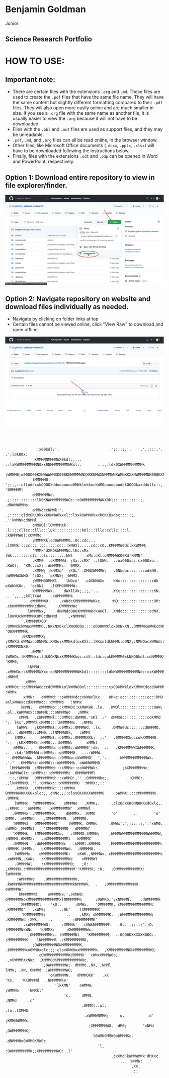 # Benjamin Goldman

Junior

## Science Research Portfolio

# HOW TO USE:

## Important note:

- There are certain files with the extensions `.org` and `.md`. These files are used to create the `.pdf` files that have the same file name. They will have the same content but slightly different formatting compared to their `.pdf` files. They will also open more easily online and are much smaller in size. If you see a `.org` file with the same name as another file, it is usually easier to view the `.org` because it will not have to be downloaded.
- Files with the `.bbl` and `.out` files are used as support files, and they may be unreadable.
- `.pdf`, `.md`, and `.org` files can all be read online, in the browser window. 
- Other files, like Microsoft Office documents (`.docx`, `.pptx`, `.xlsx`) will have to be downloaded following the instructions below. 
- Finally, files with the extensions `.odt` and `.odp` can be opened in Word and PowerPoint, respectively.

## Option 1: Download entire repository to view in file explorer/finder.

![How To Download](readme_imgs/download.png)

## Option 2: Navigate repository on website and download files individually as needed.

- Navigate by clicking on folder links at top
- Certain files cannot be viewed online, click "View Raw" to download and open offline.

![How To Open Individual Files](readme_imgs/viewraw.png)


```
                                                                                
                                                                                
                                                                                                                    
              :x00kdl;'.                      .';:::;,'.    .',;:::;'.                      .';ldk00x:              
             kMMMNNMMMMWX0kdl:,...       .:lxKWMMMMMMMMN0xx0NMMMMMMMMWKxl:.       ...,:ldk0XWMMMMNNMMMk             
            ;WMMM0;o00OO00KXNWWWWNXK000KNWMMMWNXXKKNMWXNMMMWNXWMNKKXXNWMMMMNK000KXNWWWWNXK00OOK0o;0MMMW;            
            lMMMMM0. ';;,,::clloddxxkOOOOkddooooooo0MWklokkockWM0oooooooddkOOOOkxxddollc::,,;;' '0MMMMMl            
            oMMMWNMNd.     .;::::::::::::lk0KNWMMMMMMMWOc::cOWMMMMMMMWNX0kl::::::::::::;.     .dNWNWMMMo            
            oMMNdcxNMWk:'.   .;:::::cldxOKK0kxxk0NMW0kxxl::lxxk0WMN0kxxk0KKOxdoc:::::;.   .':kWMNxcdNMMl            
            cMMWOl:l0WMMMXk:  .l::::cllcc:clllc::l0k::::::::::::k0l:::lllc:ccllc::::l.  :kNMMMW0l:cOWMMc            
            ;MMMWXklcd0WMMMM0..Oc:cdc... .lXWNk:::cc::::::::::::cc:::kNWXl.....cdc:cO..KMMMMW0dclkKWMMM;            
            'NMMk'dXKOKWMMMNo.lKc:xMx      lWk..::::::clc::clc::::::..kWl      xMx:cKl.oNMMMWKO0Xd'kMMN'            
            .KMM0  .cKMMMWd. ;Xx:.cMX' .,lOWK.  .:oxO00xc::cx00Oxo:.  .KWOl,. 'XMc.:xX; .dNMMMKc.  0MMX.            
            .XMMW; ;kNMXd'  ;XOc' .OMNXWMMMW:   .0Nkdoc::::::codkN0.   :WMMMWXNMO. 'cOX;  'oXMNk; ;WMMX.            
            ;WMMM0OMMXl.   lNOco'  .cOXNNWXo    kWx::::::::::::::xWk    oXWNNXOc.  'ocONl   .lXMMO0MMMW;            
            kMMMMMMWk.    dWXllXk;,;;,'...     .XKc::::::::::::::cKN.     ...',,,,;kXllXWd    .kWMMMMMMk            
           cWMMMMWO;    .xWNdcKMMMMMMMWKkc.    :MO::::::::::::::::OM:    .ckKWMMMMMMMKcdNWx.    ,OWMMMMWc           
          lWMMMNx,     dNMNdc0W0XMMMMWkckWKOl. .XNdc::::::::::::cdNX. .lOKWOckWMMMMX0M0cdNMNd     ,xNMMMWl          
        .kMMMMMX0O'  .OMMNdckWWoxWMMMO.,NKkNX0kclXWK0OOo::::oOO0KWXlck0XNkXN,.OMMMWxoWWkcdNMMO.  'O0XMMMMMk.        
       :0XNXNMMMX;  ;XMWXd:dWMWxcoONMNc,XNOo;kMMNkdloxKXl::lXKxoldkNMMk;oONX,cNMNOocxWMWd:dXMMX;  ;XMMMNXNX0:       
           ,0MMK'  lWMWOc:lKMMMNxc:ldk0OKNkxKMMMWKkoc:cdl::ldc:cokKWMMM0xkNKO0kdl:cdNMMMKl:cOWMWl  'KMM0,           
          lNMNd. .xMMWOc::kMMMMMWXxc:cdNMMMMMMMMMWKkdl::::::::ldkKWMMMMMMMMMNdc:cxXWMMMMWx::cOWMMx  .dNMNl          
         xMMW:   xMMM0c::cKMMMMW0dccd0WMMKkolkWMN00xl::::::::::cx00XMWkloxKMMWKdccd0WMMMMKc::c0MMMx   :WMMx         
        xMMN:   oWMMWd:::oWMMMXdccxKWWxlKx    OMkc:cc::::::::::cc::kMO    xKlxWWKxccdXMMMWo:::dWMMWo   :NMMx        
       kMMN;   oWMMMNo:::kMMWOc:xXMWKWk..lo.  ;WWOl::::::::::::::cOWW;  .ol..kWKWWXx:cOWMMk:::oNMMMWo   ;NMMk       
      xMMN;  .xWMMMMNl:::OMM0c:dWMM0.'xKl .;'  dMMXdc::::::::::cdXMMd  ';. lKx'.0MMWd:cKMMO:::lNMMMMWx.  ;NMMx      
     lWMWc   ;kOWMMMNl::c0MMx::0MMMWd. .lx,    .OMMW0dc::::::cd0WMMO.    ,xl. .dNMMM0::xMM0:::lNMMMWOk,   cWMMl     
    lNMMx      :WMMMNl::c0MMk::OMMMMXKk;  ;:'   .0MMMMXkoccokXMMMM0.   ':;  ;kKXMMMMO::kMM0c::lNMMMW:      xMMNl    
   :WMMW:...  .0MMMMNo::c0MM0::dWMMM0';dk:  ..   .KMMMMMWXXWMMMMMK.   ..  :kd;'0MMMWd:c0MM0:::oNMMMM0.  ...:WMMW:   
  .0MMMWNWWo .kMMMMMNo:::0MMNo:ckWMMMO'  ','.     .kWMMMMMMMMMMWk.     .','  .OMMMWkc:oNMM0:::oWMMMMMk. oWWNWMMM0.  
  lMMMWMMMO  cMMMMMMWd:::kMMMx::co0WMMWk:.          ;kXMMMMMMNx;          .:kWMMWOlc::xMMMk:::dWMMMMMMc .OMMMWMMMl  
  ::,:XMMW:  OMMMMMMWd:::xWMM0:,''.;0MMMMNko;.        .:OMMO:.        .;lkNMMMM0;.'',:0MMWx:::xWMMMMMMO  :WMMX:,::  
    .kMMM0. .XMMMMMMMx::;:XMMWo     OMMMMWXKKXKOxolc:;;,cNNc,;;:cloxOKXKKXWMMMMO     oWMMX:;::xMMMMMMMX. .0MMMk.    
    lWMMMx  'WMMMMMMMx.   oMMMWo   .XMMK;.    .,clxOdxKK0NN0KKxdOxlc,.    .;KMMX.   oWMMMo   .xMMMMMMMW'  xMMMWl    
   .0MMMMo  .NMMMMMMMX,    dWMMMx. .KMMO       'o'       ..       'o'       OMMK. .xMMMWd    ,XMMMMMMMN.  oMMMM0.   
   'NMMMMd   OMMMMMMMMX'    lWMMMK, OMMWc     .0MWx'.',;::::;,'.'xWM0.     cWMMO ,XMMMWl    'XMMMMMMMMO   dMMMMN'   
   'XMMMMk   lMMMMMMMMMXo.   :XMMMO.lMMMN;    ,WMMMWWMMMMMMMMMMWWMMMW,    ;NMMMl.0MMMX:   .oXMMMMMMMMMl   kMMMMX'   
   .0MMMMN.  .dWMMMMMMMMMXc   .kMMMl.KMMMN:   :MMMMMMMMMMMMMMMMMMMMMM:   :NMMMK.lMMMk.   cXMMMMMMMMMWd.  .NMMMM0.   
    lWMMMMx    cWMMMMMMMMMMK:   cKWK.,NMMMWx. cMMMMMMMMMMMMMMMMMMMMMMc .xWMMMN,.KWKc   :KMMMMMMMMMMWc    xMMMMWl    
    .OMMMMWl    :XMMMMMMMMMMM0;   ;0: ;XMMMMX,:MMMMMMMMMMMMMMMMMMMMMM:'KMMMMX; :0;   ;0MMMMMMMMMMMX:    lWMMMMO.    
     :WMMMMWo    .OMMMMMMMMMMMM0;   .  .kWMMMNkWMMMMMMMMMMMMMMMMMMMMWkNMMMWk.  .   ;0MMMMMMMMMMMMO.    oWMMMMW:     
      kMMMMMWd.    oWMMMNx;',oKMW0:      oMMMMMMNoxMMMMMMMMMMMMMMxlNMMMMMMo      ;0WMKo,';xNMMMNl    .dWMMMMMk      
      'XMMMMMMXl    'k0:.      ;0MWx.   'OMMMMMK, cMMMMMMMMMMMMMMc ,KMMMMMO'   .xWM0;      .:0k'    lXMMMMMMX'      
       'KMMMMMMM0;         ..    ,kMX; dWMMMMMK.  ;WMMMMMMMMMMMMW;  .KMMMMMWd ;XWk,    ..         ;0MMMMMMMK'       
        .xWMMMMMMWO;     :XMMNk'   cNWkNMMMMMMl   .0c.',;:::;'.;O.   lMMMMMMNkWNc   'kNMMX:     ;OWMMMMMMWx.        
          ,OMMMMMMMMKc. lNMMMMMNl   'KMMMMMMMM;  .:0OO0KXXXXXK0OO:.  ;MMMMMMMMK'   lNMMMMMNl .cKMMMMMMMMO,          
            ;OWMMMMMMMNONMMMMMMMMK,  .kMMMMMMMxo0WN0xolc:;;:clox0NW0oxMMMMMMMk.  ,KMMMMMMMMNONMMMMMMMWO;            
              .c0WMMMMMMMMMMKd0MMMX'  cWNxXMMMW0o,.              .,o0WMMMXxNWc  ,XMMM0dKMMMMMMMMMMW0c.              
                 ;OWMMMMMMMW;  dMMM0.,NX, ;NMMl                      lMMN; ,XN,.0MMMd  ;WMMMMMMMWO;                 
                   'oKWMMMMN.   dMMMOKK'   .xK'                      'Kx.   'KKOMMMd   .NMMMMWKo'                   
                      'lkXMN'    oWMMW;                                      ;WMMNo    'NMXkl'                      
                          'c.     dMMN,                                      ,NMMd     .c'                          
                                  .0MMXl..ol.                          .lo..lXMM0.                                  
                                   .xWMMWNMMK;    'o.          .d'    ;KMMNWMMWx.                                   
                                     ;XMMMMMMWO,  dM0;       'xNMd  ,OWMMMMMMX;                                     
                                      .l0WMK0MMW0o0MMMKc.  .dNMMM0o0WMM0KMW0c.                                      
                                         'l, :OWMMMMMMMMK;;XMMMMMMMMWO: ,l'                                         
                                               .cxXMd'kWMWWMWk'dMXxc.                                               
                                                   ..  :NMMN:  .'                                                   
                                                        ,XX,                                                        
                                                         ::                                                         
                                                                                                                    

```
